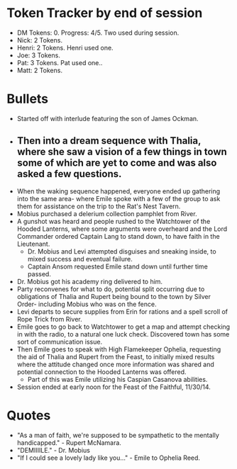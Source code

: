 
# Token Tracker by end of session
- DM Tokens: 0. Progress: 4/5. Two used during session.
- Nick: 2 Tokens.
- Henri: 2 Tokens. Henri used one.
- Joe: 3 Tokens.
- Pat: 3 Tokens. Pat used one..
- Matt: 2 Tokens. 

# Bullets
- Started off with interlude featuring the son of James Ockman.
- Then into a dream sequence with Thalia, where she saw a vision of a few things in town some of which are yet to come and was also asked a few questions.
	- 
- When the waking sequence happened, everyone ended up gathering into the same area- where Emile spoke with a few of the group to ask them for assistance on the trip to the Rat's Nest Tavern.
- Mobius purchased a delerium collection pamphlet from River.
- A gunshot was heard and people rushed to the Watchtower of the Hooded Lanterns, where some arguments were overheard and the Lord Commander ordered Captain Lang to stand down, to have faith in the Lieutenant.
	- Dr. Mobius and Levi attempted disguises and sneaking inside, to mixed success and eventual failure.
	- Captain Ansom requested Emile stand down until further time passed.
- Dr. Mobius got his academy ring delivered to him.
- Party reconvenes for what to do, potential split occurring due to obligations of Thalia and Rupert being bound to the town by Silver Order- including Mobius who was on the fence.
- Levi departs to secure supplies from Erin for rations and a spell scroll of Rope Trick from River. 
- Emile goes to go back to Watchtower to get a map and attempt checking in with the radio, to a natural one luck check. Discovered town has some sort of communication issue.
- Then Emile goes to speak with High Flamekeeper Ophelia, requesting the aid of Thalia and Rupert from the Feast, to initially mixed results where the attitude changed once more information was shared and potential connection to the Hooded Lanterns was offered.
	- Part of this was Emile utilizing his Caspian Casanova abilities.
- Session ended at early noon for the Feast of the Faithful, 11/30/14.
# Quotes
- "As a man of faith, we're supposed to be sympathetic to the mentally handicapped." - Rupert McNamara.
- "DEMIIIILE." - Dr. Mobius
- "If I could see a lovely lady like you..." - Emile to Ophelia Reed.